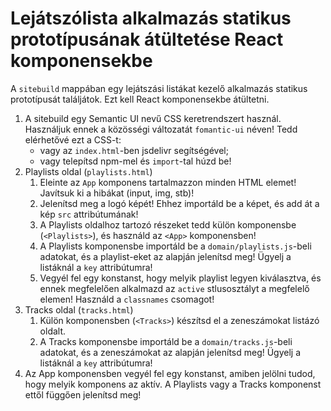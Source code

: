 # Lejátszólista alkalmazás statikus prototípusának átültetése React komponensekbe

A `sitebuild` mappában egy lejátszási listákat kezelő alkalmazás statikus prototípusát találjátok. Ezt kell React komponensekbe átültetni.

1. A sitebuild egy Semantic UI nevű CSS keretrendszert használ. Használjuk ennek a közösségi változatát `fomantic-ui` néven! Tedd elérhetővé ezt a CSS-t:
   - vagy az `index.html`-ben jsdelivr segítségével;
   - vagy telepítsd npm-mel és `import`-tal húzd be!
2. Playlists oldal (`playlists.html`)
   1. Eleinte az `App` komponens tartalmazzon minden HTML elemet! Javítsuk ki a hibákat (input, img, stb)!
   2. Jelenítsd meg a logó képét! Ehhez importáld be a képet, és add át a kép `src` attribútumának!
   3. A Playlists oldalhoz tartozó részeket tedd külön komponensbe (`<Playlists>`), és használd az `<App>` komponensben!
   4. A Playlists komponensbe importáld be a `domain/playlists.js`-beli adatokat, és a playlist-eket az alapján jelenítsd meg! Ügyelj a listáknál a `key` attribútumra!
   5. Vegyél fel egy konstanst, hogy melyik playlist legyen kiválasztva, és ennek megfelelően alkalmazd az `active` stlusosztályt a megfelelő elemen! Használd a `classnames` csomagot!
3. Tracks oldal (`tracks.html`)
   1. Külön komponensben (`<Tracks>`) készítsd el a zeneszámokat listázó oldalt.
   2. A Tracks komponensbe importáld be a `domain/tracks.js`-beli adatokat, és a zeneszámokat az alapján jelenítsd meg! Ügyelj a listáknál a `key` attribútumra!
4. Az App komponensben vegyél fel egy konstanst, amiben jelölni tudod, hogy melyik komponens az aktív. A Playlists vagy a Tracks komponenst ettől függően jelenítsd meg!
